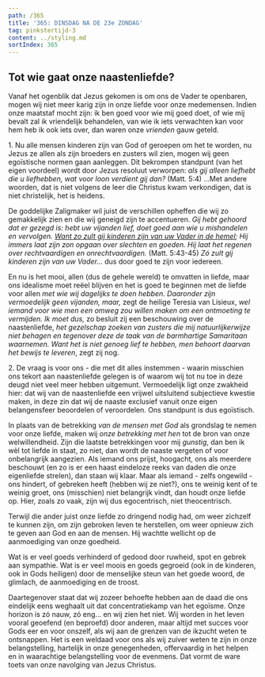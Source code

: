 ```yaml
---
path: /365
title: '365: DINSDAG NA DE 23e ZONDAG'
tag: pinkstertijd-3
content: ../styling.md
sortIndex: 365
---
```


## Tot wie gaat onze naastenliefde?

Vanaf het ogenblik dat Jezus gekomen is om ons de Vader te openbaren, mogen wij niet meer karig zijn in onze liefde voor onze medemensen. Indien onze maatstaf mocht zijn: ik ben goed voor wie mij goed doet, of wie mij bevalt zal ik vriendelijk behandelen, van wie ik iets verwachten kan voor hem heb ik ook iets over, dan waren onze _vrienden_ gauw geteld.

1\. Nu alle mensen kinderen zijn van God of geroepen om het te worden, nu Jezus ze allen als zijn broeders en zusters wil zien, mogen wij geen egoïstische normen gaan aanleggen. Dit bekrompen standpunt (van het eigen voordeel) wordt door Jezus resoluut verworpen: _als gij alleen liefhebt die u liefhebben, wat voor loon verdient gij dan?_ (Matt. 5:4) ...Met andere woorden, dat is niet volgens de leer die Christus kwam verkondigen, dat is niet christelijk, het is heidens.

De goddelijke Zaligmaker wil juist de verschillen opheffen die wij zo gemakkelijk zien en die wij geneigd zijn te accentueren. _Gij hebt gehoord dat er gezegd is: hebt uw vijanden lief, doet goed aan wie u mishandelen en vervolgen. <u>Want zo zult gij kinderen zijn van uw Vader in de hemel</u>; Hij immers laat zijn zon opgaan over slechten en goeden. Hij laat het regenen over rechtvaardigen en onrechtvaardigen._ (Matt. 5:43-45) _Zó zult gij kinderen zijn van uw Vader..._ dus door goed te zijn voor iedereen.

En nu is het mooi, allen (dus de gehele wereld) te omvatten in liefde, maar ons idealisme moet reëel blijven en het is goed te beginnen met de liefde voor allen _met wie wij dagelijks te doen hebben_. _Daaronder zijn vermoedelijk geen vijanden, maar,_ zegt de heilige Teresia van Lisieux, _wel iemand voor wie men een omweg zou willen maken om een ontmoeting te vermijden._ _Ik moet dus,_ zo besluit zij een beschouwing over de naastenliefde, _het gezelschap zoeken van zusters die mij natuurlijkerwijze niet behagen en tegenover deze de taak van de barmhartige Samaritaan waarnemen._ _Want het is niet genoeg lief te hebben, men behoort daarvan het bewijs te leveren_, zegt zij nog.

2\. De vraag is voor ons - die met dit alles instemmen - waarin misschien ons tekort aan naastenliefde gelegen is of waarom wij tot nu toe in deze deugd niet veel meer hebben uitgemunt. Vermoedelijk ligt onze zwakheid hier: dat wij van de naastenliefde een vrijwel uitsluitend subjectieve kwestie maken, in deze zin dat wij de naaste exclusief vanuit onze eigen belangensfeer beoordelen of veroordelen. Ons standpunt is dus egoïstisch.

In plaats van de betrekking _van de mensen met God_ als grondslag te nemen voor onze liefde, maken wij _onze betrekking met hen_ tot de bron van onze welwillendheid. Zijn die laatste betrekkingen voor mij _gunstig_, dan ben ik wèl tot liefde in staat, zo niet, dan wordt de naaste vergeten of voor onbelangrijk aangezien.
Als iemand ons prijst, hoogacht, ons als meerdere beschouwt (en zo is er een haast eindeloze reeks van daden die onze eigenliefde strelen), dan staan wij klaar. Maar als iemand - zelfs ongewild - ons hindert, of gebreken heeft (hebben wij ze niet?), ons te weinig kent of te weinig groet, ons (misschien) niet belangrijk vindt, dan houdt onze liefde op. Hier, zoals zo vaak, zijn wij dus egocentrisch, niet theocentrisch.

Terwijl die ander juist onze liefde zo dringend nodig had, om weer zichzelf te kunnen zijn, om zijn gebroken leven te herstellen, om weer opnieuw zich te geven aan God en aan de mensen. Hij wachtte wellicht op de aanmoediging van onze goedheid.

Wat is er veel goeds verhinderd of gedood door ruwheid, spot en gebrek aan sympathie. Wat is er veel moois en goeds gegroeid (ook in de kinderen, ook in Gods heiligen) door de menselijke steun van het goede woord, de glimlach, de aanmoediging en de troost.

Daartegenover staat dat wij zozeer behoefte hebben aan de daad die ons eindelijk eens weghaalt uit dat concentratiekamp van het egoïsme. Onze horizon is zó nauw, zó eng... en wij zien het niet. Wij worden in het leven vooral geoefend
(en beproefd) door anderen, maar altijd met succes voor Gods eer en voor onszelf, als wij aan de grenzen van de ikzucht weten te ontsnappen. Het is een weldaad voor ons als wij zuiver weten te zijn in onze belangstelling, hartelijk in onze genegenheden, offervaardig in het helpen en in waarachtige belangstelling voor de evenmens. Dat vormt de ware toets van onze navolging van Jezus Christus.